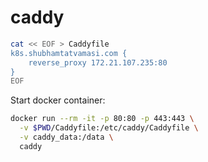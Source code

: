 # caddy

```bash
cat << EOF > Caddyfile
k8s.shubhamtatvamasi.com {
    reverse_proxy 172.21.107.235:80
}
EOF
```

Start docker container:
```bash
docker run --rm -it -p 80:80 -p 443:443 \
  -v $PWD/Caddyfile:/etc/caddy/Caddyfile \
  -v caddy_data:/data \
  caddy
```
